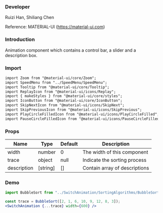 ### **Developer**

Ruizi Han, Shiliang Chen

Reference: MATERIAL-UI (https://material-ui.com)

### **Introduction**

Animation component which contains a control bar, a slider and a description box.

### **Import**

```html
import Zoom from "@material-ui/core/Zoom"; 
import SpeedMenu from "../SpeedMenu/SpeedMenu"; 
import Tooltip from "@material-ui/core/Tooltip";
import ReplayIcon from "@material-ui/icons/Replay"; 
import { makeStyles } from "@material-ui/core/styles"; 
import IconButton from "@material-ui/core/IconButton";
import SkipNextIcon from "@material-ui/icons/SkipNext"; 
import SkipPreviousIcon from "@material-ui/icons/SkipPrevious"; 
import PlayCircleFilledIcon from "@material-ui/icons/PlayCircleFilled"; 
import PauseCircleFilledIcon from "@material-ui/icons/PauseCircleFilled";
```

### **Props**

| Name             | Type   | Default | Description                                                   |
| ---------------- | ------ | ------- | ------------------------------------------------------------- |
| width        | number | 0       | The width of this component                   |
| trace         | object | null    | Indicate the sorting process                             |
| description         | [string] | []    | Contain array of descriptions                             |

### **Demo**

```jsx
import BubbleSort from "../SwitchAnimation/SortingAlgorithms/BubbleSort/BubbleSort";

const trace = BubbleSort([2, 1, 6, 10, 9, 12, 8, 3]);
<SwitchAnimation {...trace} width={600} />
```
